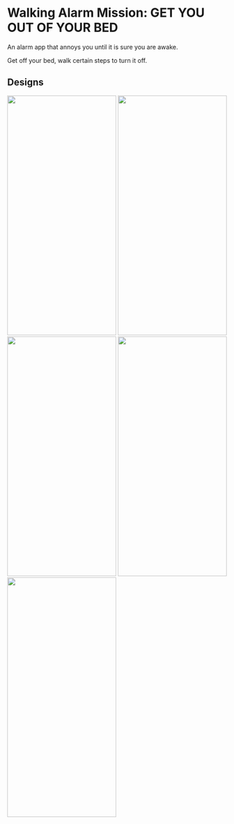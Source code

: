 # Walking Alarm Mission: GET YOU OUT OF YOUR BED
An alarm app that annoys you until it is sure you are awake. 

Get off your bed, walk certain steps to turn it off.

## Designs
<img src= "https://github.com/ruhsane/Walking-Alarm/blob/master/Designs/iPhone%20X-XS%20%E2%80%93%2020.png" width = 250 height = 550> </img>
<img src= "https://github.com/ruhsane/Walking-Alarm/blob/master/Designs/iPhone%20X-XS%20%E2%80%93%2021.png" width = 250 height = 550> </img>
<img src= "https://github.com/ruhsane/Walking-Alarm/blob/master/Designs/iPhone%20X-XS%20%E2%80%93%2022.png" width = 250 height = 550></img>
<img src= "https://github.com/ruhsane/Walking-Alarm/blob/master/Designs/iPhone%20X-XS%20%E2%80%93%2023.png" width = 250 height = 550></img>
<img src= "https://github.com/ruhsane/Walking-Alarm/blob/master/Designs/iPhone%20X-XS%20%E2%80%93%2024.png" width = 250 height = 550></img>
